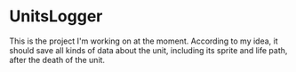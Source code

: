 # UnitsLogger
This is the project I'm working on at the moment. According to my idea, it should save all kinds of data about the unit, including its sprite and life path, after the death of the unit.
